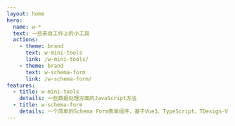 ```yaml
---
layout: home
hero:
  name: w-*
  text: 一些来自工作上的小工具
  actions:
    - theme: brand
      text: w-mini-tools
      link: /w-mini-tools/
    - theme: brand
      text: w-schema-form
      link: /w-schema-form/
features:
  - title: w-mini-tools
    details: 一些数据处理方面的JavaScript方法
  - title: w-schema-form
    details: 一个简单的Schema Form表单组件，基于Vue3、TypeScript、TDesign-Vue-Next
---
```

